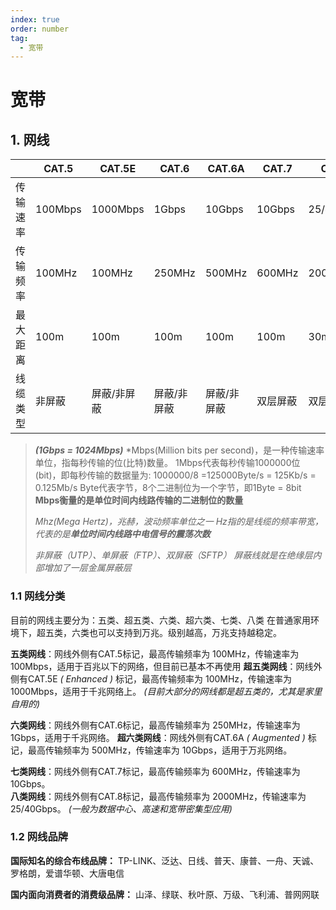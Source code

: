 ```yaml
---
index: true
order: number
tag: 
  - 宽带
---
```


# 宽带

## 1. 网线

|| CAT.5 |  CAT.5E | CAT.6 | CAT.6A | CAT.7 | CAT.8  
-|-|-|-|-|-|-
传输速率 | 100Mbps | 1000Mbps | 1Gbps | 10Gbps | 10Gbps | 25/40Gbps
传输频率 | 100MHz | 100MHz |250MHz | 500MHz | 600MHz | 2000MHz
最大距离 | 100m | 100m | 100m | 100m | 100m | 30m
线缆类型 | 非屏蔽 | 屏蔽/非屏蔽 |屏蔽/非屏蔽 | 屏蔽/非屏蔽 | 双层屏蔽 | 双层屏蔽

> ***(1Gbps = 1024Mbps)***
> *Mbps(Million bits per second)，是一种传输速率单位，指每秒传输的位(比特)数量。
1Mbps代表每秒传输1000000位(bit)，即每秒传输的数据量为: 1000000/8 =125000Byte/s = 125Kb/s = 0.125Mb/s
Byte代表字节，8个二进制位为一个字节，即1Byte = 8bit
**Mbps衡量的是单位时间内线路传输的二进制位的数量**
>
> *Mhz(Mega Hertz)，兆赫，波动频率单位之一
Hz指的是线缆的频率带宽，代表的是**单位时间内线路中电信号的震荡次数***
>
> *非屏蔽（UTP）、单屏蔽（FTP）、双屏蔽（SFTP） 屏蔽线就是在绝缘层内部增加了一层金属屏蔽层*

### 1.1 网线分类

目前的网线主要分为：五类、超五类、六类、超六类、七类、八类
在普通家用环境下，超五类，六类也可以支持到万兆。级别越高，万兆支持越稳定。

**五类网线**：网线外侧有CAT.5标记，最高传输频率为 100MHz，传输速率为 100Mbps，适用于百兆以下的网络，但目前已基本不再使用
**超五类网线**：网线外侧有CAT.5E *( Enhanced )* 标记，最高传输频率为 100MHz，传输速率为 1000Mbps，适用于千兆网络上。
*(目前大部分的网线都是超五类的，尤其是家里自用的)*

**六类网线**：网线外侧有CAT.6标记，最高传输频率为 250MHz，传输速率为 1Gbps，适用于千兆网络。
**超六类网线**：网线外侧有CAT.6A *( Augmented )* 标记，最高传输频率为 500MHz，传输速率为 10Gbps，适用于万兆网络。

**七类网线**：网线外侧有CAT.7标记，最高传输频率为 600MHz，传输速率为 10Gbps。  
**八类网线**：网线外侧有CAT.8标记，最高传输频率为 2000MHz，传输速率为 25/40Gbps。
*(一般为数据中心、高速和宽带密集型应用)*

### 1.2 网线品牌

**国际知名的综合布线品牌：** TP-LINK、泛达、日线、普天、康普、一舟、天诚、罗格朗，爱谱华顿、大唐电信

**国内面向消费者的消费级品牌：** 山泽、绿联、秋叶原、万级、飞利浦、普网网联
